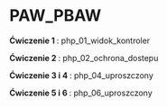 # PAW_PBAW
<b> Ćwiczenie 1 </b>: php_01_widok_kontroler

<b> Ćwiczenie 2 </b>: php_02_ochrona_dostepu

<b> Ćwiczenie 3 i 4 </b>: php_04_uproszczony

<b> Ćwiczenie 5 i 6 </b>: php_06_uproszczony
